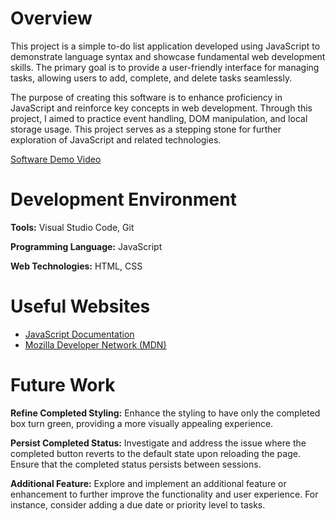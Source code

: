 # Overview

This project is a simple to-do list application developed using JavaScript to demonstrate language syntax and showcase fundamental web development skills. The primary goal is to provide a user-friendly interface for managing tasks, allowing users to add, complete, and delete tasks seamlessly.

The purpose of creating this software is to enhance proficiency in JavaScript and reinforce key concepts in web development. Through this project, I aimed to practice event handling, DOM manipulation, and local storage usage. This project serves as a stepping stone for further exploration of JavaScript and related technologies.

[Software Demo Video](http://youtube.link.goes.here)

# Development Environment

__Tools:__ Visual Studio Code, Git

__Programming Language:__ JavaScript

__Web Technologies:__ HTML, CSS

# Useful Websites

- [JavaScript Documentation](https://developer.mozilla.org/en-US/docs/Learn/JavaScript/First_steps/What_is_JavaScript)
- [Mozilla Developer Network (MDN)](https://developer.mozilla.org/en-US/docs/Web/JavaScript)

# Future Work

__Refine Completed Styling:__ Enhance the styling to have only the completed box turn green, providing a more visually appealing experience.

__Persist Completed Status:__ Investigate and address the issue where the completed button reverts to the default state upon reloading the page. Ensure that the completed status persists between sessions.

__Additional Feature:__ Explore and implement an additional feature or enhancement to further improve the functionality and user experience. For instance, consider adding a due date or priority level to tasks.